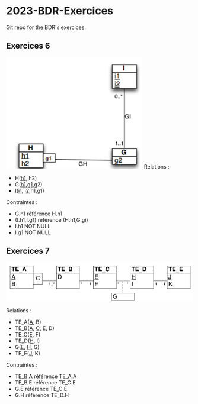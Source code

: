 # 2023-BDR-Exercices

Git repo for the BDR's exercices.

## Exercices 6

![Alt text](image.png)
Relations :

- H(<u>h1</u>, h2)
- G(<u>h1</u>,<u>g1</u>,g2)
- I(<u>i1</u>, <u>i2</u>,h1,g1)

Contraintes :

- G.h1 référence H.h1
- (I.h1,I.g1) référence (H.h1,G.gi)
- I.h1 NOT NULL
- I.g1 NOT NULL

## Exercices 7

![Alt text](image-1.png)

Relations :

- TE_A(<u>A</u>, B)
- TE_B(<u>A</u>, <u>C</u>, E, D)
- TE_C(<u>E</u>, F)
- TE_D(<u>H</u>, I)
- G(<u>E</u>, <u>H</u>, G)
- TE_E(<u>J</u>, K)

Contraintes :

- TE_B.A référence TE_A.A
- TE_B.E référence TE_C.E
- G.E référence TE_C.E
- G.H référence TE_D.H
